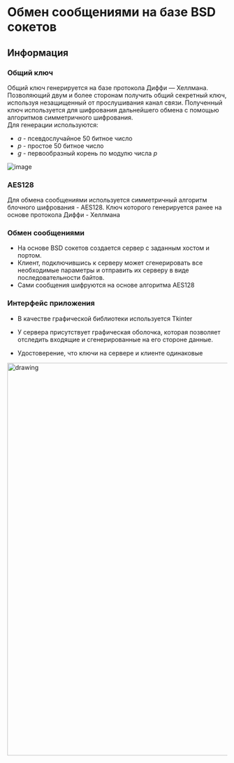 # Обмен сообщениями на базе BSD сокетов

## Информация
### Общий ключ
Общий ключ генерируется на базе протокола Диффи — Хеллмана.
Позволяющий двум и более сторонам получить общий секретный ключ, используя незащищенный от прослушивания канал связи. 
Полученный ключ используется для шифрования дальнейшего обмена с помощью алгоритмов симметричного шифрования.<br>
Для генерации используются:
* *a* - псевдослучайное 50 битное число
* *p* - простое 50 битное число
* *g* - первообразный корень по модулю числа *p*

![image](https://user-images.githubusercontent.com/88139430/233656615-1fed30a0-2e82-4f2a-8608-e1302e2a5073.png)
### AES128
Для обмена сообщениями используется симметричный алгоритм блочного шифрования - AES128. Ключ которого генерируется ранее на основе протокола Диффи - Хеллмана


### Обмен сообщениями
- На основе BSD сокетов создается сервер с заданным хостом и портом. <br>
- Клиент, подключившись к серверу может сгенерировать все необходимые параметры и отправить их серверу в виде последовательности байтов.
- Сами сообщения шифруются на основе алгоритма AES128


### Интерфейс приложения
- В качестве графической библиотеки используется Tkinter

- У сервера присутствует графическая оболочка, которая позволяет отследить входящие и сгенерированные на его стороне данные.

- Удостоверение, что ключи на сервере и клиенте одинаковые

<img src="https://user-images.githubusercontent.com/88139430/233657580-f02171ee-44a8-40f4-9139-db930eede8e9.png" alt="drawing" width="900"/>



